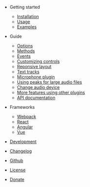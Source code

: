 - Getting started
  - [Installation](install.md)
  - [Usage](usage.md)
  - [Examples](examples.md)

- Guide
  - [Options](options.md)
  - [Methods](methods.md)
  - [Events](events.md)
  - [Customizing controls](controls.md)
  - [Reponsive layout](responsive.md)
  - [Text tracks](text-tracks.md)
  - [Microphone plugin](microphone.md)
  - [Using peaks for large audio files](peaks.md)
  - [Change audio device](change-device.md)
  - [More features using other plugins](plugins.md)
  - [API documentation](https://collab-project.github.io/videojs-wavesurfer/api/)

- Frameworks
  - [Webpack](webpack.md)
  - [React](react.md)
  - [Angular](angular.md)
  - [Vue](vue.md)

- [Development](development.md)
- [Changelog](/changelog)
- [Github](https://github.com/collab-project/videojs-wavesurfer)
- [License](license.md)
- [Donate](donate.md)
